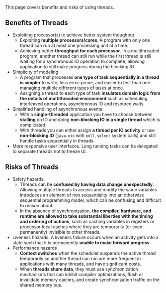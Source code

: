 This page covers benefits and risks of using threads.

## Benefits of Threads
* Exploiting processor(s) to achieve better system thoughput
    * Exploiting **multiple processors/cores**. A program with only one thread can run at most one processing unit at a time.
    * Achieving better **throughput for each processor**. In a multithreaded program, another thread can still run while the first thread is still waiting for a synchronous IO operation to complete, allowing application to still make progress during the blocking IO.
* Simplicity of modeling
    * A program that processes **one type of task sequentially in a thread is simpler** to write, less error-prone, and easier to test than one managing multiple different types of tasks at once.
    * Assigning a thread to each type of task **insulates domain logic from the details of multithreaded environment** such as scheduling, interleaved operations, asynchronous IO and resource waits.
* Simplified handling of asynchronous events
    * With a **single-threaded** application you have to choose between **stalling** on IO and doing **non-blocking IO in a single thread** which is complicated.
    * With threads you can either assign **a thread per IO activity** or use **non-blocking IO** (`java.nio` with `poll`, `select` system calls) and still handle tasks sequentially in threads.
* More responsive user interfaces. Long running tasks can be delegated to separate threads not to freeze UI.

## Risks of Threads
* Safety hazards.
    * Threads can be **confused by having data change unexpectedly**. Allowing multiple threads to access and modify the same variables introduces an element of non sequentiality into an otherwise sequential programming model, which can be confusing and difficult to reason about.
    * In the absence of synchronization, **the compiler, hardware, and runtime are allowed to take substantial liberties with the timing and ordering of actions**, such as caching variables in registers or processor local caches where they are temporarily (or even permanently) invisible to other threads.
* Liveness hazards. A liveness failure occurs when an activity gets into a state such that it is permanently **unable to make forward progress**.
* Performance hazards
    * **Context switches** when the scheduler suspends the active thread temporarily so another thread can run are more frequent in applications with many threads, and have significant costs.
    * When **threads share data**, they must use synchronization mechanisms that can inhibit compiler optimizations, flush or invalidate memory caches, and create synchronization traffic on the shared memory bus.